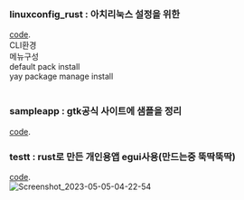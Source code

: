 ### linuxconfig_rust : 아치리눅스 설정을 위한 
[code](https://github.com/yumzi114/Projects/blob/main/linuxconfig_rust/src/bin/linuxconfig.rs).<br/>
 CLI환경<br/>
 메뉴구성<br/>
 default pack install<br/>
 yay package manage install<br/><br/> 

### sampleapp : gtk공식 사이트에 샘플을 정리
[code](https://github.com/yumzi114/Projects/tree/main/sampleapp).<br/>
### testt : rust로 만든 개인용앱 egui사용(만드는중 뚝딱뚝딱)
[code](https://github.com/yumzi114/Projects/blob/main/testt/src/main.rs).<br/>
![Screenshot_2023-05-05-04-22-54](https://user-images.githubusercontent.com/95202277/236313701-c7c5536e-e2ce-4f56-b00a-da6ea0f8ef5c.png)

